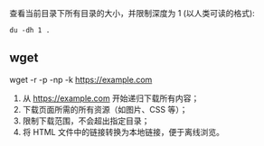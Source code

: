
查看当前目录下所有目录的大小，并限制深度为 1 (以人类可读的格式):
```
du -dh 1 .
```


## wget


wget -r -p -np -k https://example.com


1. 从 https://example.com 开始递归下载所有内容；
2. 下载页面所需的所有资源（如图片、CSS 等）；
3. 限制下载范围，不会超出指定目录；
4. 将 HTML 文件中的链接转换为本地链接，便于离线浏览。